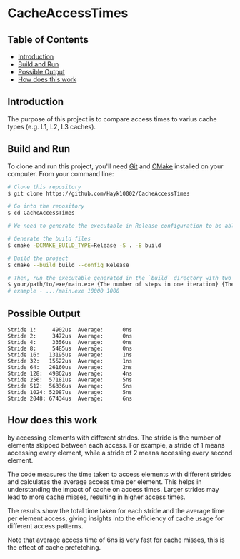 # CacheAccessTimes

## Table of Contents
- [Introduction](#introduction)
- [Build and Run](#build-and-run)
- [Possible Output](#possible-output)
- [How does this work](#how-does-this-work)

## Introduction
The purpose of this project is to compare access times to varius cache types (e.g. L1, L2, L3 caches).

## Build and Run
To clone and run this project, you'll need [Git](https://git-scm.com) and [CMake](https://cmake.org/) installed on your computer. From your command line:

```bash
# Clone this repository
$ git clone https://github.com/Hayk10002/CacheAccessTimes

# Go into the repository
$ cd CacheAccessTimes

# We need to generate the executable in Release configuration to be able to observe the time difference between std::list and std::vector

# Generate the build files
$ cmake -DCMAKE_BUILD_TYPE=Release -S . -B build

# Build the project
$ cmake --build build --config Release

# Then, run the executable generated in the `build` directory with two number arguments.
$ your/path/to/exe/main.exe {The number of steps in one iteration} {The number of iterations}
# example - .../main.exe 10000 1000
```

## Possible Output

```
Stride 1:     4902us  Average:      0ns
Stride 2:     3472us  Average:      0ns
Stride 4:     3356us  Average:      0ns
Stride 8:     5485us  Average:      0ns
Stride 16:   13195us  Average:      1ns
Stride 32:   15522us  Average:      1ns
Stride 64:   26160us  Average:      2ns
Stride 128:  49862us  Average:      4ns
Stride 256:  57181us  Average:      5ns
Stride 512:  56336us  Average:      5ns
Stride 1024: 52087us  Average:      5ns
Stride 2048: 67434us  Average:      6ns
```

## How does this work
by accessing elements with different strides. The stride is the number of elements skipped between each access. For example, a stride of 1 means accessing every element, while a stride of 2 means accessing every second element.

The code measures the time taken to access elements with different strides and calculates the average access time per element. This helps in understanding the impact of cache on access times. Larger strides may lead to more cache misses, resulting in higher access times.

The results show the total time taken for each stride and the average time per element access, giving insights into the efficiency of cache usage for different access patterns.

Note that average access time of 6ns is very fast for cache misses, this is the effect of cache prefetching.
